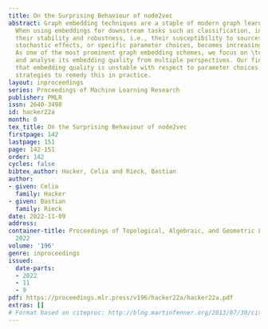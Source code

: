```yaml
---
title: On the Surprising Behaviour of node2vec
abstract: Graph embedding techniques are a staple of modern graph learning research.
  When using embeddings for downstream tasks such as classification, information about
  their stability and robustness, i.e., their susceptibility to sources of noise,
  stochastic effects, or specific parameter choices, becomes increasingly important.
  As one of the most prominent graph embedding schemes, we focus on \texttt{node2vec}
  and analyse its embedding quality from multiple perspectives. Our findings indicate
  that embedding quality is unstable with respect to parameter choices, and we propose
  strategies to remedy this in practice.
layout: inproceedings
series: Proceedings of Machine Learning Research
publisher: PMLR
issn: 2640-3498
id: hacker22a
month: 0
tex_title: On the Surprising Behaviour of node2vec
firstpage: 142
lastpage: 151
page: 142-151
order: 142
cycles: false
bibtex_author: Hacker, Celia and Rieck, Bastian
author:
- given: Celia
  family: Hacker
- given: Bastian
  family: Rieck
date: 2022-11-09
address:
container-title: Proceedings of Topological, Algebraic, and Geometric Learning Workshops
  2022
volume: '196'
genre: inproceedings
issued:
  date-parts:
  - 2022
  - 11
  - 9
pdf: https://proceedings.mlr.press/v196/hacker22a/hacker22a.pdf
extras: []
# Format based on citeproc: http://blog.martinfenner.org/2013/07/30/citeproc-yaml-for-bibliographies/
---
```

